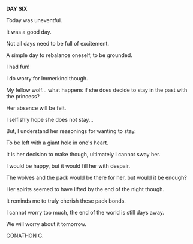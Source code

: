 <!-- title: Gonathon's Journal Entry: Day 6 -->

**DAY SIX**

Today was uneventful.

It was a good day.

Not all days need to be full of excitement.

A simple day to rebalance oneself, to be grounded.

I had fun!

I do worry for Immerkind though.

My fellow wolf... what happens if she does decide to stay in the past with the princess?

Her absence will be felt.

I selfishly hope she does not stay...

But, I understand her reasonings for wanting to stay.

To be left with a giant hole in one's heart.

It is her decision to make though, ultimately I cannot sway her.

I would be happy, but it would fill her with despair.

The wolves and the pack would be there for her, but would it be enough?

Her spirits seemed to have lifted by the end of the night though.

It reminds me to truly cherish these pack bonds.

I cannot worry too much, the end of the world is still days away.

We will worry about it tomorrow.

GONATHON G.
